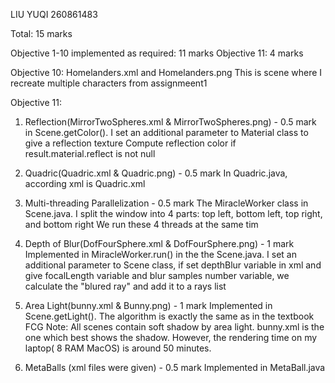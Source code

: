 
LIU YUQI 260861483
 
Total: 15 marks

Objective 1-10 implemented as required: 11 marks
Objective 11: 4 marks

Objective 10:
Homelanders.xml and Homelanders.png
This is scene where I recreate multiple characters from assignmeent1


Objective 11:
1. Reflection(MirrorTwoSpheres.xml & MirrorTwoSpheres.png) - 0.5 mark
in Scene.getColor(). I set an additional parameter to Material class to give a reflection texture
Compute reflection color if result.material.reflect is not null

2. Quadric(Quadric.xml & Quadric.png) - 0.5 mark
In Quadric.java, according xml is Quadric.xml

3. Multi-threading Parallelization - 0.5 mark
The MiracleWorker class in Scene.java.
I split the window into 4 parts: top left, bottom left, top right, and bottom right
We run these 4 threads at the same tim

4. Depth of Blur(DofFourSphere.xml & DofFourSphere.png) - 1 mark
Implemented in MiracleWorker.run() in the the Scene.java.
I set an additional parameter to Scene class, if set depthBlur variable in xml and
give focalLength variable and blur samples number variable, we calculate the "blured ray"
and add it to a rays list

5. Area Light(bunny.xml & Bunny.png) - 1 mark
Implemented in Scene.getLight().
The algorithm is exactly the same as in the textbook FCG
Note: All scenes contain soft shadow by area light. bunny.xml is the one which best
shows the shadow. However, the rendering time on my laptop( 8 RAM MacOS) is around 50 minutes.

6. MetaBalls (xml files were given) - 0.5 mark
Implemented in MetaBall.java

